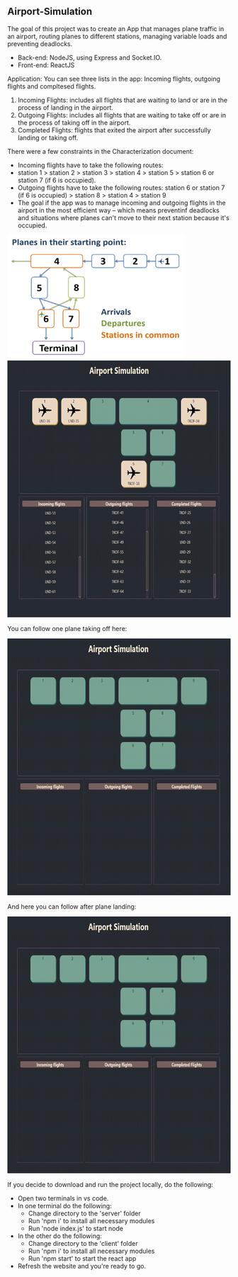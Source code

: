 ## Airport-Simulation
 
The goal of this project was to create an App that manages plane traffic in an airport, routing planes to different stations, managing variable loads and preventing deadlocks. 

* Back-end: NodeJS, using Express and Socket.IO.
* Front-end: ReactJS

Application:
You can see three lists in the app: Incoming flights, outgoing flights and compltesed flights.
1.	Incoming Flights: includes all flights that are waiting to land or are in the process of landing in the airport. 
2.	Outgoing Flights: includes all flights that are waiting to take off or are in the process of taking off in the airport.
3.	Completed Flights: flights that exited the airport after successfully landing or taking off.

There were a few constraints in the Characterization document:
*	Incoming flights have to take the following routes: 
*	station 1 > station 2 > station 3 > station 4 > station 5 > station 6 or station 7 (if 6 is occupied).
*	Outgoing flights have to take the following routes: station 6 or station 7 (if 6 is occupied) > station 8 > station 4 > station 9
*	The goal if the app was to manage incoming and outgoing flights in the airport in the most efficient way – which means preventinf deadlocks and situations where planes can't move to their next station because it's occupied. 


 <img src="https://github.com/Lena-Kalmikov/Airport-Simulation/blob/main/schema.PNG" width="400" height="280"/>


 <img src="https://github.com/Lena-Kalmikov/Airport-Simulation/blob/main/airport_activity.gif" width="700" height="580"/>

You can follow one plane taking off here:

 <img src="https://github.com/Lena-Kalmikov/Airport-Simulation/blob/main/takeoff1.gif" width="700" height="580"/>

And here you can follow after plane landing:

 <img src="https://github.com/Lena-Kalmikov/Airport-Simulation/blob/main/landing1.gif" width="700" height="580"/>
 
If you decide to download and run the project locally, do the following:
*	Open two terminals in vs code.
*	In one terminal do the following:
    * Change directory to the 'server' folder
    * Run 'npm i' to install all necessary modules
    * Run 'node index.js' to start node
*	In the other do the following:
    * Change directory to the 'client' folder
    * Run 'npm i' to install all necessary modules
    * Run 'npm start' to start the react app
*	Refresh the website and you're ready to go.

